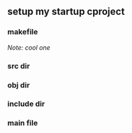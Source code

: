 ## setup my startup cproject 

### makefile

*Note: cool one*

### src dir 
### obj dir
### include dir
### main file
